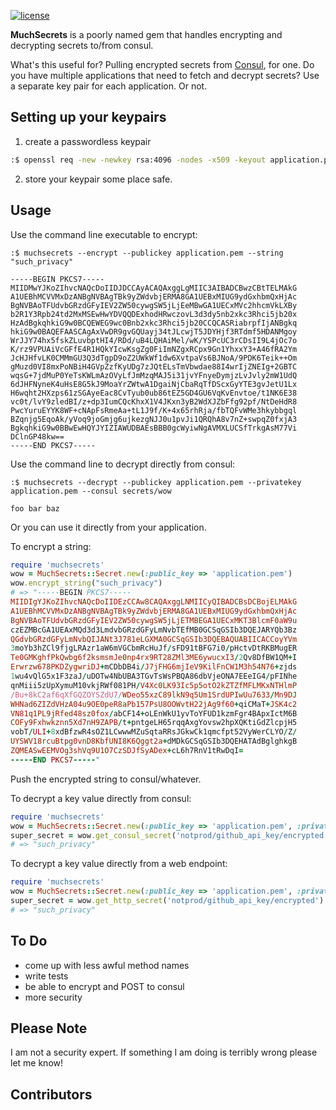 [![license](http://img.shields.io/badge/license-MIT-red.svg?style=flat)](https://raw.githubusercontent.com/poblahblahblah/muchsecrets/master/LICENSE)

**MuchSecrets** is a poorly named gem that handles encrypting and decrypting secrets to/from consul.

What's this useful for? Pulling encrypted secrets from [Consul](https://consul.io/), for one. Do you have multiple applications that need to fetch and decrypt secrets? Use a separate key pair for each application. Or not.

## Setting up your keypairs ##

1. create a passwordless keypair
```bash
:$ openssl req -new -newkey rsa:4096 -nodes -x509 -keyout application.pem -out application.pem
````

2. store your keypair some place safe.


## Usage ##

Use the command line executable to encrypt:
```
:$ muchsecrets --encrypt --publickey application.pem --string "such_privacy"

-----BEGIN PKCS7-----
MIIDMwYJKoZIhvcNAQcDoIIDJDCCAyACAQAxggLgMIIC3AIBADCBwzCBtTELMAkG
A1UEBhMCVVMxDzANBgNVBAgTBk9yZWdvbjERMA8GA1UEBxMIUG9ydGxhbmQxHjAc
BgNVBAoTFUdvbGRzdGFyIEV2ZW50cywgSW5jLjEeMBwGA1UECxMVc2hhcmVkLXBy
b2R1Y3Rpb24td2MxMSEwHwYDVQQDExhodHRwczovL3d3dy5nb2xkc3Rhci5jb20x
HzAdBgkqhkiG9w0BCQEWEG9wc0Bnb2xkc3Rhci5jb20CCQCASRiabrpfIjANBgkq
hkiG9w0BAQEFAASCAgAxVwDR9gvGQUayj34tJLcwjT5JDYHjf3RTdmf5HDANMgoy
WrJJY74hx5fskZLuvbptHI4/RDd/uB4LQHAiMel/wK/YSPcUC3rCDsII9L4jOc7o
K/rz9VPUAiVcGFfE4R1HQkYIcwKsgZg0FiImNZgxRCpx9Gn1YhxxY3+A46fRA2Ym
JcHJHfvLK0CMMmGU3Q3dTgpD9oZ2UWkWf1dw6XvtpaVs6BJNoA/9PDK6Teik++Om
gMuzd0VI8mxPoNBiH4GVpZzfKyUDg7zJQtELsTmVbwdae88I4wrIjZNEIg+2GBTC
wqsG+7jdMuP0YeTsKWLmAzOVyLfJmMzqMAJ5i31jvYFnyeDymjzLvJvly2mW1UdQ
6dJHFNyneK4uHsE8G5kJ9MoaYrZWtwA1DgaiNjCbaRqTfDScxGyYTE3gvJetU1Lx
H6wqht2HXzps61zSGAyeEac8CvTyub0ub86tEZ5GD4GU6VqKvEnvtoe/t1NK6E38
vc0t/lvY9zledBI/z+dp3IumCQcKhxX1V4JKxn3yB2WdXJZbFfg92pf/NtDeHdR8
PwcYuruEYYK8WF+cNApFsRmeAa+tL1J9f/K+4x65rhRja/fbTQFvWMe3hkybbgql
BZqnjg5EqoAk/yVoq9joGmjg6ujkezgNJJ0u1pvJi1QRQhA8v7nZ+swpqZ0fxjA3
BgkqhkiG9w0BBwEwHQYJYIZIAWUDBAEsBBB0gcWyiwNgAVMXLUCSfTrkgAsM77Vi
DClnGP48kw==
-----END PKCS7-----
```

Use the command line to decrypt directly from consul:
```
:$ muchsecrets --decrypt --publickey application.pem --privatekey application.pem --consul secrets/wow

foo bar baz
```

Or you can use it directly from your application.

To encrypt a string:
```ruby
require 'muchsecrets'
wow = MuchSecrets::Secret.new(:public_key => 'application.pem')
wow.encrypt_string("such_privacy")
# => "-----BEGIN PKCS7-----
MIIDIgYJKoZIhvcNAQcDoIIDEzCCAw8CAQAxggLNMIICyQIBADCBsDCBojELMAkG
A1UEBhMCVVMxDzANBgNVBAgTBk9yZWdvbjERMA8GA1UEBxMIUG9ydGxhbmQxHjAc
BgNVBAoTFUdvbGRzdGFyIEV2ZW50cywgSW5jLjETMBEGA1UECxMKT3BlcmF0aW9u
czEZMBcGA1UEAxMQd3d3LmdvbGRzdGFyLmNvbTEfMB0GCSqGSIb3DQEJARYQb3Bz
QGdvbGRzdGFyLmNvbQIJANt3J781eLGXMA0GCSqGSIb3DQEBAQUABIICACCoyYVm
3moYb3hZCl9fjgLRAzr1aW6mVGCbmRcHuJf/sFD91tBFG7i0/pHctvDtRKBMugER
Te0GMKghfPkQwbg6f2ksmsmJe0np4rx9RT28ZMl3ME6ywucxI3/2Qv8DfBW1QM+I
Erwrzw678PKDZygwriDJ+mCDbDB4i/J7jFHG6mjIeV9KilFnCW1M3h54N76+zjds
1wu4vQlG5x1F3zaJ/uDOTw4NbUBA3TGvTsWsPBQA86dbVjeONA7EEeIG4/pFINhe
qnMiii5zUpXymuM10vkjRWf081PH/V4Xc0LK93Ic5p5otO2kZTZfMFLMKxNTHlmP
/Bu+8kC2af6qXfGQZOYSZdU7/WDeo55xzC89lkN9q5Um1SrdUPIwUu7633/Mn9DJ
WHNad6ZIZdVHzA04u9OE0peR8aPb157PsU8OOWvtH22jAg9f60+qiCMaT+JSK4c2
VN81q1PL9jRfed48sz0fox/abCF14+oLEnWkU1yvToYFUD1kzmFgr4BApxIctM6B
COFy9Fxhwkznn5Xd7nH9ZAPB/t+pntgeLH65rqqAxgYovsw2hpXQKtiGdZlcpjH5
vobT/ULI+8xdBfzwR4sOZ1LCwwwMZuSqtaRRsJGkwCk1qmcfpt52VyWerCLYO/Z/
UYSWV18rcuBtpg0vnD8KbfUNI8K6Qggt2a+dMDkGCSqGSIb3DQEHATAdBglghkgB
ZQMEASwEEMVOg3shVq9U1O7CzSDJfSyADex+cL6h7RnV1tRwDqI=
-----END PKCS7-----"
```

Push the encrypted string to consul/whatever.

To decrypt a key value directly from consul:
```ruby
require 'muchsecrets'
wow = MuchSecrets::Secret.new(:public_key => 'application.pem', :private_key => 'application.pem')
super_secret = wow.get_consul_secret('notprod/github_api_key/encrypted') # would fetch http://consul:8500/v1/kv/notprod/github_api_key/encrypted?raw
# => "such_privacy"
```

To decrypt a key value directly from a web endpoint:
```ruby
require 'muchsecrets'
wow = MuchSecrets::Secret.new(:public_key => 'application.pem', :private_key => 'application.pem', :base_url => 'http://service:8080')
super_secret = wow.get_http_secret('notprod/github_api_key/encrypted') # would fetch http://service:8080/notprod/github_api_key/encrypted
# => "such_privacy"
```

## To Do ##

* come up with less awful method names
* write tests
* be able to encrypt and POST to consul
* more security

## Please Note ##

I am not a security expert. If something I am doing is terribly wrong please let me know!

## Contributors ##

